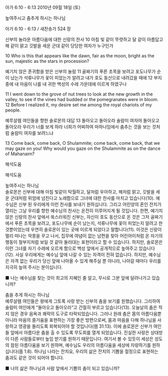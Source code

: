 아가 6:10 - 6:13 
2010년 09월 18일 (토)

높여주시고 춤추게 하시는 하나님



아가 6:10 - 6:13 / 새찬송가 524 장


신부의 놀라운 아름다움에 대한 신랑의 찬사
10 아침 빛 같이 뚜렷하고 달 같이 아름답고 해 같이 맑고 깃발을 세운 군대 같이 당당한 여자가 누구인가 

10 Who is this that appears like the dawn, fair as the moon, bright as the sun, majestic as the stars in procession? 

예기치 않은 존귀함을 받은 신부의 놀람
11 골짜기의 푸른 초목을 보려고 포도나무가 순이 났는가 석류나무가 꽃이 피었는가 알려고 내가 호도 동산으로 내려갔을 때에 12 부지중에 내 마음이 나를 내 귀한 백성의 수레 가운데에 이르게 하였구나 

11 I went down to the grove of nut trees to look at the new growth in the valley, to see if the vines had budded or the pomegranates were in bloom. 12 Before I realized it, my desire set me among the royal chariots of my people. 

예루살렘 여인들을 향한 솔로몬의 대답
13 돌아오고 돌아오라 술람미 여자야 돌아오고 돌아오라 우리가 너를 보게 하라 너희가 어찌하여 마하나임에서 춤추는 것을 보는 것처럼 술람미 여자를 보려느냐

13 Come back, come back, O Shulammite; come back, come back, that we may gaze on you! Why would you gaze on the Shulammite as on the dance of Mahanaim?

해석도움





해석도움

높여주시는 하나님  
솔로몬은 신부에 대해 아침 빛같이 탁월하고, 달처럼 우아하고, 해처럼 맑고, 깃발을 세운 군대처럼 위엄에 넘친다고 노래함으로 그녀에 대한 찬사를 마치고 있습니다(10). 예수님은 신부 된 우리에게 이런 찬사를 보내기 원하십니다. 그리고 어린양의 혼인 잔치가 열리는 그날 우리를 향한 예수님의 찬사는 온전히 이루어지게 될 것입니다. 한편, 예기치 않은 신랑의 찬사 앞에서 쑥스러워진 신부는, 자신이 호도 동산으로 온 것은 그저 골짜기에서 푸른 초목을 보려고, 포도나무에 순이 났는지, 석류나무에 꽃이 피었는지 알려고 한 것뿐이었는데 우연히 솔로몬이 있는 곳에 이르게 되었다고 말합니다(11). 이것은 신랑이 멀리 떠나는 악몽을 꾸고 나서, 집무에 여념이 없는 남편을 찾아 어린아이처럼 온 자기의 행동이 철부지처럼 보일 것 같아 둘러대는 표현이라고 할 수 있습니다. 하지만, 솔로몬은 이런 그녀를 자기 수레에 오르게 함으로 백성 앞에서 공개적으로 높여주고 있습니다(12). 사실 우리에게는 예수님 앞에 나갈 수 있는 자격이 전혀 없습니다. 하지만, 예수님은 자격 없는 우리가 당신 앞에 나아올 수 있게 해주실 뿐 아니라, 나아갈 때마다 우리를 지극히 높여 주시는 분이십니다.

■ 나는 예수님을 찾는 것이 최고의 지혜인 줄 알고, 무시로 그분 앞에 달려나가고 있습니까?

춤을 추게 하시는 하나님  
예루살렘 여인들은 왕에게 그토록 사랑 받는 신부의 춤을 보기를 원했습니다. 그리하여 술람미 여인에게 “돌아오고 돌아오라”고 간절히 부르고 있습니다(13). 오늘날의 춤은 적지 않은 경우 음욕과 쾌락의 도구로 타락되었습니다. 그러나 원래 춤은 몸의 아름다움뿐 아니라 마음의 즐거움을 표현하는 가장 좋은 방편으로써, 몸과 마음을 다해 하나님을 사랑하고 영광을 돌리도록 회복되어야 할 것입니다(렘 31:13). 이에 솔로몬은 신부가 여인들 앞에서 아름다운 춤을 출 수 있도록 무도회를 열게 되었습니다. 진실한 사랑은 상대방이 다른 사람들로부터 높임 받기를 원하기 때문입니다. 여기서 볼 수 있듯이 세상은 성도의 참된 아름다움을 보기 원하며, 예수님도 우리의 아름다움을 세상에 자랑하기를 원하십니다(욥 1:8). 하나님 나라는 잔치요, 우리의 삶은 잔치의 기쁨을 절정으로 표현하는 춤과도 같은 것이 되어야 합니다.

■ 나의 삶은 하나님과 사람 앞에서 기쁨의 춤이 되고 있습니까?